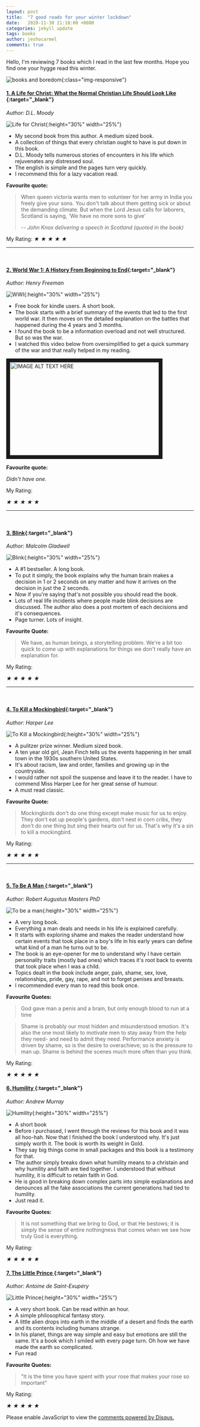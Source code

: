 ```yaml
---
layout: post
title:  "7 good reads for your winter lockdown"
date:   2020-11-30 21:18:00 +0800
categories: jekyll update
tags: books
author: jeshocarmel
comments: true
---
```


Hello, I'm reviewing 7 books which I read in the last few months. Hope you find one your hygge read this winter.

![books and boredom](/assets/images/female-home-book-tea-reading-time.jpg){:class="img-responsive"}



#### **[1. A Life for Christ: What the Normal Christian Life Should Look Like ](https://www.amazon.in/Life-Christ-Normal-Christian-Should-ebook/dp/B072B7K8BZ){:target="_blank"}** 


*Author: D.L. Moody*

![Life for Christ](/assets/images/411RspWdNOL.jpg){:height="30%" width="25%"}
  
- My second book from this author. A medium sized book.
- A collection of things that every christian ought to have is put down in this book.
- D.L. Moody tells numerous stories of encounters in his life which rejuvenates any distressed soul.
- The english is simple and the pages turn very quickly.
- I recommend this for a lazy vacation read.

**Favourite quote:**

> When queen victoria wants men to volunteer for her army in India you freely give your sons. You don't talk about them getting sick or about the demanding climate. But when the Lord Jesus calls for laborers, Scotland is saying, 'We have no more sons to give' 
>
> -- <cite>John Knox delivering a speech in Scotland (quoted in the book)</cite>


<div class="rating" data-rating="3.5">
My Rating:  
  <i class="star-1">★</i>
  <i class="star-2">★</i>
  <i class="star-3">★</i>
  <i class="star-4">★</i>
  <i class="star-5">★</i>

</div>

<hr/><br/>


#### [**2. World War 1: A History From Beginning to End**](https://www.amazon.com/World-War-History-Beginning-End-ebook/dp/B01M03OKDA){:target="_blank"}

*Author: Henry Freeman*

![WWI](/assets/images/51vJiBbhGFL.jpg ){:height="30%" width="25%"}

- Free book for kindle users. A short book.
- The book starts with a brief summary of the events that led to the first world war. It then moves on the detailed explanation on the battles that happened during the 4 years and 3 months.
- I found the book to be a information overload and not well structured. But so was the war.
- I watched this video below from oversimplified to get a quick summary of the war and that really helped in my reading.


<a href="https://www.youtube.com/watch?v=dHSQAEam2yc&ab_channel=OverSimplified
" target="_blank"><img src="http://img.youtube.com/vi/dHSQAEam2yc/0.jpg" 
alt="IMAGE ALT TEXT HERE" width="400" height="250" border="10" /></a>
	
	
**Favourite quote:**

*Didn't have one.*

<div class="rating" data-rating="2.5">
My Rating: 

  <i class="star-1">★</i>
  <i class="star-2">★</i>
  <i class="star-3">★</i>
  <i class="star-4">★</i>
  <i class="star-5">★</i>
</div>

<hr/><br/>


#### [**3. Blink**](https://www.amazon.com/Blink-Power-Thinking-Without-ebook/dp/B000PAAH3K){:target="_blank"}

*Author: Malcolm Gladwell*

![Blink](/assets/images/31tgbErox9L.jpg ){:height="30%" width="25%"}

- A #1 bestseller. A long book.
- To put it simply, the book explains why the human brain makes a decision in 1 or 2 seconds on any matter and how it arrives on the decision in just the 2 seconds.
- Now if you're saying that's not possible you should read the book.
- Lots of real life incidents where people made blink decisions are discussed. The author also does a post mortem of each decisions and it's consequences.
- Page turner. Lots of insight.
	
**Favourite Quote:**
	
> We have, as human beings, a storytelling problem. We're a bit too quick to come up with explanations for things we don't really have an explanation for.



<div class="rating" data-rating="4">
My Rating: 

  <i class="star-1">★</i>
  <i class="star-2">★</i>
  <i class="star-3">★</i>
  <i class="star-4">★</i>
  <i class="star-5">★</i>
</div>

<hr/><br/>


#### [**4. To Kill a Mockingbird**](https://www.amazon.com/Kill-Mockingbird-Harperperennial-Modern-Classics-ebook/dp/B00K0OI42W){:target="_blank"}

*Author: Harper Lee*

![To Kill a Mockingbird](/assets/images/51IXWZzlgSL.jpg ){:height="30%" width="25%"}

- A pulitzer prize winner. Medium sized book.
- A ten year old girl, Jean Finch tells us the events happening in her small town in the 1930s southern United States.
- It's about racism, law and order, families and growing up in the countryside.
- I would rather not spoil the suspense and leave it to the reader. I have to commend Miss Harper Lee for her great sense of humour.
- A must read classic.

**Favourite Quote:**
	
> Mockingbirds don't do one thing except make music for us to enjoy. They don't eat up people's gardens, don't nest in corn cribs, they don't do one thing but sing their hearts out for us. That's why it's a sin to kill a mockingbird.


<div class="rating" data-rating="5">
My Rating:  

  <i class="star-1">★</i>
  <i class="star-2">★</i>
  <i class="star-3">★</i>
  <i class="star-4">★</i>
  <i class="star-5">★</i>
</div>

<hr/><br/>


#### [**5. To Be A Man** ](https://www.amazon.com/Be-Man-Guide-Masculine-Power/dp/1622032292){:target="_blank"}

*Author:  Robert Augustus Masters PhD*

![To be a man](/assets/images/41yMAdyPd.jpg ){:height="30%" width="25%"}

- A very long book.
- Everything a man deals and needs in his life is explained carefully.
- It starts with exploring shame and makes the reader understand how certain events that took place in a boy's life in his early years can define what kind of a man he turns out to be.
- The book is an eye-opener for me to understand why I have certain personality traits (mostly bad ones) which traces it's root back to events that took place when I was a child.
- Topics dealt in the book include anger, pain, shame, sex, love, relationships, pride, gay, rape, and not to forget penises and breasts.
- I recommended every man to read this book once.
	
**Favourite Quotes:**
	
> God gave man a penis and a brain, but only enough blood to run at a time 

> Shame is probably our most hidden and misunderstood emotion. It's also the one most likely to motivate men to stay away from the help they need- and need to admit they need. Performance anxiety is driven by shame, so is the desire to overachieve; so is the pressure to man up. Shame is behind the scenes much more often than you think.

<div class="rating" data-rating="3.5">
My Rating: 

  <i class="star-1">★</i>
  <i class="star-2">★</i>
  <i class="star-3">★</i>
  <i class="star-4">★</i>
  <i class="star-5">★</i>
</div>



#### [**6. Humility** ](https://www.amazon.com/Humility-Andrew-Murray-ebook/dp/B009FCWGE2){:target="_blank"}

*Author:  Andrew Murray*

![Humility](/assets/images/418obwIFRsL.jpg ){:height="30%" width="25%"}


- A short book
- Before i purchased, I went through the reviews for this book and it was all hoo-hah. Now that I finished the book I understood why. It's just simply worth it. The book is worth its weight in Gold.
- They say big things come in small packages and this book is a testimony for that.
- The author simply breaks down what humility means to a christain and why humility and faith are tied together. I understood that without humility, it is difficult to retain faith in God.
- He is good in breaking down complex parts into simple explanations and denounces all the fake associations the current generations had tied to humility.
- Just read it.
	
**Favourite Quotes:**
	
> It is not something that we bring to God, or that He bestows; it is simply the sense of entire nothingness that comes when we see how truly God is everything.



<div class="rating" data-rating="5">
My Rating: 

  <i class="star-1">★</i>
  <i class="star-2">★</i>
  <i class="star-3">★</i>
  <i class="star-4">★</i>
  <i class="star-5">★</i>
</div>


#### [**7. The Little Prince** ](https://www.amazon.com/Little-Prince-Antoine-Saint-Exupery-ebook/dp/B008QYT7DI){:target="_blank"}

*Author:  Antoine de Saint-Exupéry*

![Little Prince](/assets/images/71erchZK5TL._SY300_.jpg ){:height="30%" width="25%"}


- A very short book. Can be read within an hour.
- A simple philosophical fantasy story.
- A little alien drops into earth in the middle of a desert and finds the earth and its contents including humans strange.
- In his planet, things are way simple and easy but emotions are still the same. It's a book which I smiled with every page turn. Oh how we have made the earth so complicated.
- Fun read
	
**Favourite Quotes:**
	
> "It is the time you have spent with your rose that makes your rose so important"



<div class="rating" data-rating="3">
My Rating: 

  <i class="star-1">★</i>
  <i class="star-2">★</i>
  <i class="star-3">★</i>
  <i class="star-4">★</i>
  <i class="star-5">★</i>
</div>

<div id="disqus_thread"></div>
<script>

/**
*  RECOMMENDED CONFIGURATION VARIABLES: EDIT AND UNCOMMENT THE SECTION BELOW TO INSERT DYNAMIC VALUES FROM YOUR PLATFORM OR CMS.
*  LEARN WHY DEFINING THESE VARIABLES IS IMPORTANT: https://disqus.com/admin/universalcode/#configuration-variables*/
/*
var disqus_config = function () {
this.page.url = PAGE_URL;  // Replace PAGE_URL with your page's canonical URL variable
this.page.identifier = PAGE_IDENTIFIER; // Replace PAGE_IDENTIFIER with your page's unique identifier variable
};
*/
(function() { // DON'T EDIT BELOW THIS LINE
var d = document, s = d.createElement('script');
s.src = 'https://jeshocarmel-github-io.disqus.com/embed.js';
s.setAttribute('data-timestamp', +new Date());
(d.head || d.body).appendChild(s);
})();
</script>
<noscript>Please enable JavaScript to view the <a href="https://disqus.com/?ref_noscript">comments powered by Disqus.</a></noscript>
                            